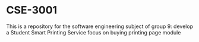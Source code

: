 # CSE-3001
This is a repository for the software engineering subject of group 9: develop a Student Smart Printing Service
focus on buying printing page module 
